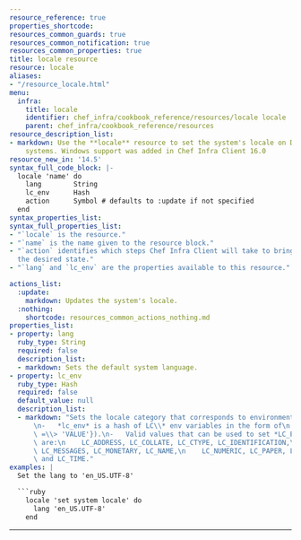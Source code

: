 ```yaml
---
resource_reference: true
properties_shortcode: 
resources_common_guards: true
resources_common_notification: true
resources_common_properties: true
title: locale resource
resource: locale
aliases:
- "/resource_locale.html"
menu:
  infra:
    title: locale
    identifier: chef_infra/cookbook_reference/resources/locale locale
    parent: chef_infra/cookbook_reference/resources
resource_description_list:
- markdown: Use the **locale** resource to set the system's locale on Debian and Windows
    systems. Windows support was added in Chef Infra Client 16.0
resource_new_in: '14.5'
syntax_full_code_block: |-
  locale 'name' do
    lang        String
    lc_env      Hash
    action      Symbol # defaults to :update if not specified
  end
syntax_properties_list: 
syntax_full_properties_list:
- "`locale` is the resource."
- "`name` is the name given to the resource block."
- "`action` identifies which steps Chef Infra Client will take to bring the node into
  the desired state."
- "`lang` and `lc_env` are the properties available to this resource."

actions_list:
  :update:
    markdown: Updates the system's locale.
  :nothing:
    shortcode: resources_common_actions_nothing.md
properties_list:
- property: lang
  ruby_type: String
  required: false
  description_list:
  - markdown: Sets the default system language.
- property: lc_env
  ruby_type: Hash
  required: false
  default_value: null
  description_list:
  - markdown: "Sets the locale category that corresponds to environment variable.\n\
      \n-   *lc_env* is a hash of LC\\* env variables in the form of\n    ({'LC_ENV_VARIABLE'\
      \ =\\> 'VALUE'}).\n-   Valid values that can be used to set *LC_ENV_VARIABLE*\
      \ are:\n    LC_ADDRESS, LC_COLLATE, LC_CTYPE, LC_IDENTIFICATION,\n    LC_MEASUREMENT,\
      \ LC_MESSAGES, LC_MONETARY, LC_NAME,\n    LC_NUMERIC, LC_PAPER, LC_TELEPHONE\
      \ and LC_TIME."
examples: |
  Set the lang to 'en_US.UTF-8'

  ```ruby
    locale 'set system locale' do
      lang 'en_US.UTF-8'
    end
  ```


---
```

